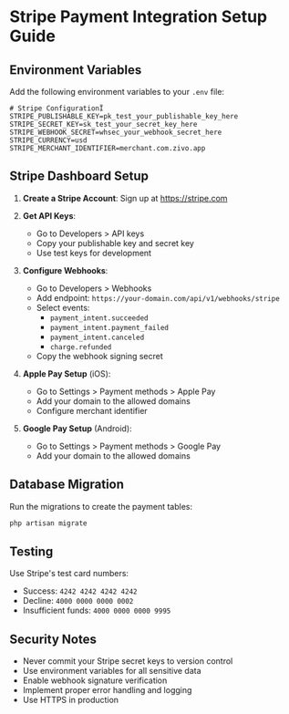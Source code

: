 # Stripe Payment Integration Setup Guide

## Environment Variables

Add the following environment variables to your `.env` file:

```env
# Stripe ConfigurationÏ
STRIPE_PUBLISHABLE_KEY=pk_test_your_publishable_key_here
STRIPE_SECRET_KEY=sk_test_your_secret_key_here
STRIPE_WEBHOOK_SECRET=whsec_your_webhook_secret_here
STRIPE_CURRENCY=usd
STRIPE_MERCHANT_IDENTIFIER=merchant.com.zivo.app
```

## Stripe Dashboard Setup

1. **Create a Stripe Account**: Sign up at https://stripe.com
2. **Get API Keys**: 
   - Go to Developers > API keys
   - Copy your publishable key and secret key
   - Use test keys for development

3. **Configure Webhooks**:
   - Go to Developers > Webhooks
   - Add endpoint: `https://your-domain.com/api/v1/webhooks/stripe`
   - Select events:
     - `payment_intent.succeeded`
     - `payment_intent.payment_failed`
     - `payment_intent.canceled`
     - `charge.refunded`
   - Copy the webhook signing secret

4. **Apple Pay Setup** (iOS):
   - Go to Settings > Payment methods > Apple Pay
   - Add your domain to the allowed domains
   - Configure merchant identifier

5. **Google Pay Setup** (Android):
   - Go to Settings > Payment methods > Google Pay
   - Add your domain to the allowed domains

## Database Migration

Run the migrations to create the payment tables:

```bash
php artisan migrate
```

## Testing

Use Stripe's test card numbers:
- Success: `4242 4242 4242 4242`
- Decline: `4000 0000 0000 0002`
- Insufficient funds: `4000 0000 0000 9995`

## Security Notes

- Never commit your Stripe secret keys to version control
- Use environment variables for all sensitive data
- Enable webhook signature verification
- Implement proper error handling and logging
- Use HTTPS in production 
